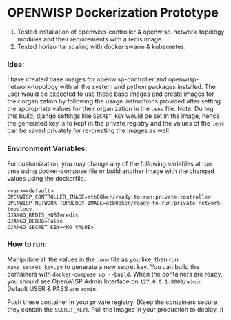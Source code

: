 # OPENWISP Dockerization Prototype

1. Tested installation of openwisp-controller & openwisp-network-topology modules and their requirements with a redis image.
2. Tested horizontal scaling with docker swarm & kubernetes.

### Idea:
I have created base images for openwisp-controller and openwisp-network-topology with all the system and python packages installed.
The user would be expected to use these base images and create images for their organization by following the usage instructions provided after setting the appropriate values for their organization in the `.env` file. 
Note: During this build, django settings like `SECRET_KEY` would be set in the image, hence the generated key is to kept in the private registry and the values of the `.env` can be saved privately for re-creating the images as well.


### Environment Variables:

For customization, you may change any of the following variables at run time using docker-compose file or build another image with the changed values using the dockerfile.

```
<var>=<default>
OPENWISP_CONTROLLER_IMAGE=atb00ker/ready-to-run:private-controller
OPENWISP_NETWORK_TOPOLOGY_IMAGE=atb00ker/ready-to-run:private-network-topology
DJANGO_REDIS_HOST=redis
DJANGO_DEBUG=False
DJANGO_SECRET_KEY=<NO_VALUE>
```

### How to run:

Manipulate all the values in the `.env` file as you like, then run `make_secret_key.py` to generate a new secret key.
You can build the containers with `docker-compose up --build`. When the containers are ready, you should see OpenWISP Admin Interface on `127.0.0.1:8000/admin`. Default USER & PASS are `admin`.

Push these container in your private registry. (Keep the containers secure they contain the `SECRET_KEY`).
Pull the images in your production to deploy. :)